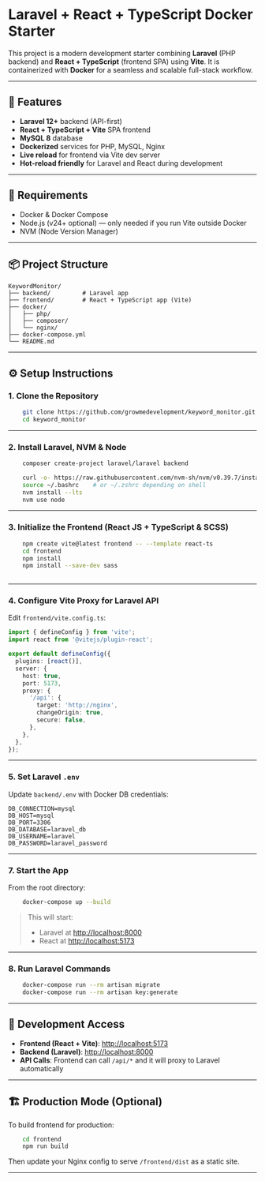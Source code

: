 
# Laravel + React + TypeScript Docker Starter

This project is a modern development starter combining **Laravel** (PHP backend) and **React + TypeScript** (frontend SPA) using **Vite**. It is containerized with **Docker** for a seamless and scalable full-stack workflow.

---

## 🚀 Features

- **Laravel 12+** backend (API-first)
- **React + TypeScript + Vite** SPA frontend
- **MySQL 8** database
- **Dockerized** services for PHP, MySQL, Nginx
- **Live reload** for frontend via Vite dev server
- **Hot-reload friendly** for Laravel and React during development

---

## 🧰 Requirements

- Docker & Docker Compose
- Node.js (v24+ optional) — only needed if you run Vite outside Docker
- NVM (Node Version Manager)

---

## 📦 Project Structure

```
KeywordMonitor/
├── backend/         # Laravel app
├── frontend/        # React + TypeScript app (Vite)
├── docker/
│   ├── php/
│   ├── composer/
│   └── nginx/
├── docker-compose.yml
└── README.md
```

---

## ⚙️ Setup Instructions

### 1. Clone the Repository

```bash
    git clone https://github.com/growmedevelopment/keyword_monitor.git
    cd keyword_monitor
```

---

### 2. Install Laravel, NVM & Node 

```bash
    composer create-project laravel/laravel backend
```


```bash
    curl -o- https://raw.githubusercontent.com/nvm-sh/nvm/v0.39.7/install.sh | bash
    source ~/.bashrc    # or ~/.zshrc depending on shell
    nvm install --lts
    nvm use node
```

---

### 3. Initialize the Frontend (React JS + TypeScript & SCSS)

```bash
    npm create vite@latest frontend -- --template react-ts
    cd frontend
    npm install
    npm install --save-dev sass
    
```
---

### 4. Configure Vite Proxy for Laravel API

Edit `frontend/vite.config.ts`:

```ts
import { defineConfig } from 'vite';
import react from '@vitejs/plugin-react';

export default defineConfig({
  plugins: [react()],
  server: {
    host: true,
    port: 5173,
    proxy: {
      '/api': {
        target: 'http://nginx',
        changeOrigin: true,
        secure: false,
      },
    },
  },
});
```



---

### 5. Set Laravel `.env`

Update `backend/.env` with Docker DB credentials:

```env
DB_CONNECTION=mysql
DB_HOST=mysql
DB_PORT=3306
DB_DATABASE=laravel_db
DB_USERNAME=laravel
DB_PASSWORD=laravel_password
```

---


### 7. Start the App

From the root directory:

```bash
    docker-compose up --build
```

> This will start:
> - Laravel at [http://localhost:8000](http://localhost:8000)
> - React at [http://localhost:5173](http://localhost:5173)

---

### 8. Run Laravel Commands

```bash
    docker-compose run --rm artisan migrate
    docker-compose run --rm artisan key:generate
```

---

## 🧪 Development Access

- **Frontend (React + Vite)**: [http://localhost:5173](http://localhost:5173)
- **Backend (Laravel)**: [http://localhost:8000](http://localhost:8000)
- **API Calls**: Frontend can call `/api/*` and it will proxy to Laravel automatically

---

## 🏗 Production Mode (Optional)

To build frontend for production:

```bash
    cd frontend
    npm run build
```

Then update your Nginx config to serve `/frontend/dist` as a static site.

---

